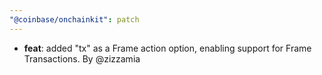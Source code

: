 ```yaml
---
"@coinbase/onchainkit": patch
---
```


- **feat**: added "tx" as a Frame action option, enabling support for Frame Transactions. By @zizzamia

